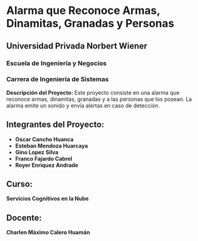# Alarma que Reconoce Armas, Dinamitas, Granadas y Personas

## Universidad Privada Norbert Wiener
### Escuela de Ingeniería y Negocios
### Carrera de Ingeniería de Sistemas

**Descripción del Proyecto:**
Este proyecto consiste en una alarma que reconoce armas, dinamitas, granadas y a las personas que los posean. La alarma emite un sonido y envía alertas en caso de detección.

## Integrantes del Proyecto:
- **Oscar Cancho Huanca**
- **Esteban Mendoza Huarcaya**
- **Gino Lopez Silva**
- **Franco Fajardo Cabrel**
- **Royer Enriquez Andrade**

## Curso:
**Servicios Cognitivos en la Nube**

## Docente:
**Charlen Máximo Calero Huamán**
